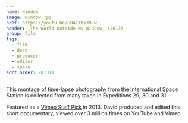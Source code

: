 ```yaml
---
name: window
image: window.jpg
href: https://youtu.be/GOAEIMx39-w
header: _The World Outside My Window_ (2013)
group: film
tags:
  - film
  - doco
  - producer
  - editor
  - space
sort_order: 201311
---
```

This montage of time-lapse photography from the International Space Station is collected from many taken in Expeditions 29, 30 and 31.

Featured as a [Vimeo Staff Pick](https://vimeo.com/channels/staffpicks/80588358) in 2013. David produced and edited this short documentary, viewed over 3 million times on YouTube and Vimeo.

